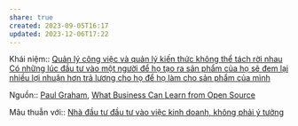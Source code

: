 ```yaml
---
share: true
created: 2023-09-05T16:17
updated: 2023-12-06T17:22
---
```


Khái niệm:: 
[Quản lý công việc và quản lý kiến thức không thể tách rời nhau](../Qu%E1%BA%A3n%20l%C3%BD%20d%E1%BB%AF%20li%E1%BB%87u/Qu%E1%BA%A3n%20l%C3%BD%20c%C3%B4ng%20vi%E1%BB%87c%20v%C3%A0%20qu%E1%BA%A3n%20l%C3%BD%20ki%E1%BA%BFn%20th%E1%BB%A9c%20kh%C3%B4ng%20th%E1%BB%83%20t%C3%A1ch%20r%E1%BB%9Di%20nhau.md)
[Có những lúc đầu tư vào một người để họ tạo ra sản phẩm của họ sẽ đem lại nhiều lợi nhuận hơn trả lương cho họ để họ làm cho sản phẩm của mình](../C%C3%B4ng%20vi%E1%BB%87c/C%C3%B3%20nh%E1%BB%AFng%20l%C3%BAc%20%C4%91%E1%BA%A7u%20t%C6%B0%20v%C3%A0o%20m%E1%BB%99t%20ng%C6%B0%E1%BB%9Di%20%C4%91%E1%BB%83%20h%E1%BB%8D%20t%E1%BA%A1o%20ra%20s%E1%BA%A3n%20ph%E1%BA%A9m%20c%E1%BB%A7a%20h%E1%BB%8D%20s%E1%BA%BD%20%C4%91em%20l%E1%BA%A1i%20nhi%E1%BB%81u%20l%E1%BB%A3i%20nhu%E1%BA%ADn%20h%C6%A1n%20tr%E1%BA%A3%20l%C6%B0%C6%A1ng%20cho%20h%E1%BB%8D%20%C4%91%E1%BB%83%20h%E1%BB%8D%20l%C3%A0m%20cho%20s%E1%BA%A3n%20ph%E1%BA%A9m%20c%E1%BB%A7a%20m%C3%ACnh.md)

Nguồn:: [Paul Graham](../../%CE%9E%20Ngu%E1%BB%93n/Paul%20Graham.md), [What Business Can Learn from Open Source](http://www.paulgraham.com/opensource.html)

Mâu thuẫn với:: [Nhà đầu tư đầu tư vào việc kinh doanh, không phải ý tưởng](../Qu%E1%BB%B9,%20g%E1%BB%8Di%20v%E1%BB%91n/G%E1%BB%8Dn%20v%E1%BB%91n%20%C4%91%E1%BA%A7u%20t%C6%B0/Nh%C3%A0%20%C4%91%E1%BA%A7u%20t%C6%B0%20%C4%91%E1%BA%A7u%20t%C6%B0%20v%C3%A0o%20vi%E1%BB%87c%20kinh%20doanh,%20kh%C3%B4ng%20ph%E1%BA%A3i%20%C3%BD%20t%C6%B0%E1%BB%9Fng.md)